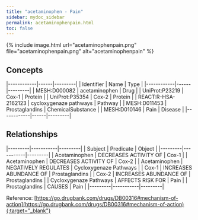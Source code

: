 ```yaml
---
title: "acetaminophen - Pain"
sidebar: mydoc_sidebar
permalink: acetaminophenpain.html
toc: false 
---
```


{% include image.html url="acetaminophenpain.png" file="acetaminophenpain.png" alt="acetaminophenpain" %}

## Concepts

|------------|------|---------|
| Identifier | Name | Type    |
|------------|------|---------|
| MESH:D000082 | acetaminophen | Drug |
| UniProt:P23219 | Cox-1 | Protein |
| UniProt:P35354 | Cox-2 | Protein |
| REACT:R-HSA-2162123 | cycloxygenaze pathways | Pathway |
| MESH:D011453 | Prostaglandins | ChemicalSubstance |
| MESH:D010146 | Pain | Disease |
|------------|------|---------|

## Relationships

|---------|-----------|---------|
| Subject | Predicate | Object  |
|---------|-----------|---------|
| Acetaminophen | DECREASES ACTIVITY OF | Cox-1 |
| Acetaminophen | DECREASES ACTIVITY OF | Cox-2 |
| Acetaminophen | NEGATIVELY REGULATES | Cycloxygenaze Pathways |
| Cox-1 | INCREASES ABUNDANCE OF | Prostaglandins |
| Cox-2 | INCREASES ABUNDANCE OF | Prostaglandins |
| Cycloxygenaze Pathways | AFFECTS RISK FOR | Pain |
| Prostaglandins | CAUSES | Pain |
|---------|-----------|---------|

Reference: [https://go.drugbank.com/drugs/DB00316#mechanism-of-action](https://go.drugbank.com/drugs/DB00316#mechanism-of-action){:target="_blank"}